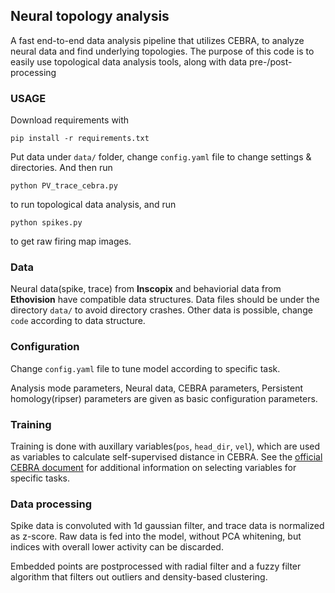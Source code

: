 ## Neural topology analysis

A fast end-to-end data analysis pipeline that utilizes CEBRA, to analyze neural data and find underlying topologies.
The purpose of this code is to easily use topological data analysis tools, along with data pre-/post-processing 

### USAGE
Download requirements with
```console
pip install -r requirements.txt
```

Put data under `data/` folder, change `config.yaml` file to change settings & directories. And then run

```console
python PV_trace_cebra.py
```

to run topological data analysis, and run

```console
python spikes.py
```

to get raw firing map images.

### Data

Neural data(spike, trace) from **Inscopix** and behaviorial data from **Ethovision** have compatible data structures.
Data files should be under the directory `data/` to avoid directory crashes.
Other data is possible, change `code` according to data structure.

### Configuration

Change `config.yaml` file to tune model according to specific task.

Analysis mode parameters, Neural data, CEBRA parameters, Persistent homology(ripser) parameters are given as basic configuration parameters.

### Training

Training is done with auxillary variables(`pos`, `head_dir`, `vel`), which are used as variables to calculate self-supervised distance in CEBRA. See the [official CEBRA document](https://cebra.ai/docs/) for additional information on selecting variables for specific tasks.

### Data processing

Spike data is convoluted with 1d gaussian filter, and trace data is normalized as z-score. Raw data is fed into the model, without PCA whitening, but indices with overall lower activity can be discarded.

Embedded points are postprocessed with radial filter and a fuzzy filter algorithm that filters out outliers and density-based clustering.
